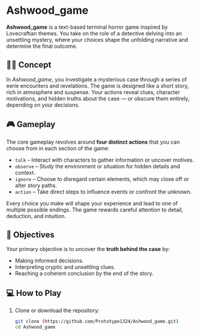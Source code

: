 # Ashwood_game

**Ashwood_game** is a text-based terminal horror game inspired by Lovecraftian themes. You take on the role of a detective delving into an unsettling mystery, where your choices shape the unfolding narrative and determine the final outcome.

## 🕵️‍♂️ Concept

In *Ashwood_game*, you investigate a mysterious case through a series of eerie encounters and revelations. The game is designed like a short story, rich in atmosphere and suspense. Your actions reveal clues, character motivations, and hidden truths about the case — or obscure them entirely, depending on your decisions.

## 🎮 Gameplay

The core gameplay revolves around **four distinct actions** that you can choose from in each section of the game:

- `talk` – Interact with characters to gather information or uncover motives.
- `observe` – Study the environment or situation for hidden details and context.
- `ignore` – Choose to disregard certain elements, which may close off or alter story paths.
- `action` – Take direct steps to influence events or confront the unknown.

Every choice you make will shape your experience and lead to one of multiple possible endings. The game rewards careful attention to detail, deduction, and intuition.

## 🧠 Objectives

Your primary objective is to uncover the **truth behind the case** by:

- Making informed decisions.
- Interpreting cryptic and unsettling clues.
- Reaching a coherent conclusion by the end of the story.

## 💻 How to Play

1. Clone or download the repository:
   ```bash
   git clone (https://github.com/Prototype1324/Ashwood_game.git)
   cd Ashwood_game
